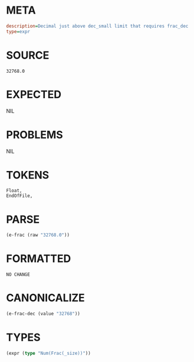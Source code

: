 # META
~~~ini
description=Decimal just above dec_small limit that requires frac_dec
type=expr
~~~
# SOURCE
~~~roc
32768.0
~~~
# EXPECTED
NIL
# PROBLEMS
NIL
# TOKENS
~~~zig
Float,
EndOfFile,
~~~
# PARSE
~~~clojure
(e-frac (raw "32768.0"))
~~~
# FORMATTED
~~~roc
NO CHANGE
~~~
# CANONICALIZE
~~~clojure
(e-frac-dec (value "32768"))
~~~
# TYPES
~~~clojure
(expr (type "Num(Frac(_size))"))
~~~
